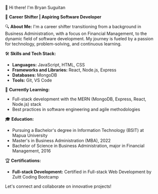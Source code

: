 👋 Hi there! I'm Bryan Suguitan

🔄 **Career Shifter | Aspiring Software Developer**

🔍 **About Me:**
I'm a career shifter transitioning from a background in Business Administration, with a focus on Financial Management, to the dynamic field of software development. My journey is fueled by a passion for technology, problem-solving, and continuous learning.

🛠️ **Skills and Tech Stack:**
- **Languages:** JavaScript, HTML, CSS
- **Frameworks and Libraries:** React, Node.js, Express
- **Databases:** MongoDB
- **Tools:** Git, VS Code

🌱 **Currently Learning:**
- Full-stack development with the MERN (MongoDB, Express, React, Node.js) stack
- Best practices in software engineering and agile methodologies

🎓 **Education:**
- Pursuing a Bachelor's degree in Information Technology (BSIT) at Mapua University
- Master's in Business Administration (MBA), 2022
- Bachelor of Science in Business Administration, major in Financial Management, 2016

🏆 **Certifications:**
- **Full-stack Development:** Certified in Full-stack Web Development by Zuitt Coding Bootcamp

<!-- 🚀 **Projects:**
- **[Project Name](link-to-repo):** A web application to [brief project description], showcasing my skills in React and Node.js.
- **[Another Project](link-to-repo):** Developed a [project type] to [brief project description], utilizing Python and Flask.

🌟 **Previous Experience:**
- [Your Previous Role] at [Your Previous Company]
  - Gained valuable skills in [relevant skills] that I now apply to my coding projects.
  - [Another relevant experience or accomplishment]

🌟 **Fun Fact:**
Outside of coding, I enjoy [your hobby or interest], which helps me stay creative and motivated.

📫 **Get in Touch:**
- [LinkedIn](https://www.linkedin.com/in/yourprofile)
- [Twitter](https://twitter.com/yourhandle)
- [Personal Website](https://yourwebsite.com) -->

Let's connect and collaborate on innovative projects!


<!--
**brynsgtn/brynsgtn** is a ✨ _special_ ✨ repository because its `README.md` (this file) appears on your GitHub profile.

Here are some ideas to get you started:

- 🔭 I’m currently working on ...
- 🌱 I’m currently learning ...
- 👯 I’m looking to collaborate on ...
- 🤔 I’m looking for help with ...
- 💬 Ask me about ...
- 📫 How to reach me: ...
- 😄 Pronouns: ...
- ⚡ Fun fact: ...
-->

